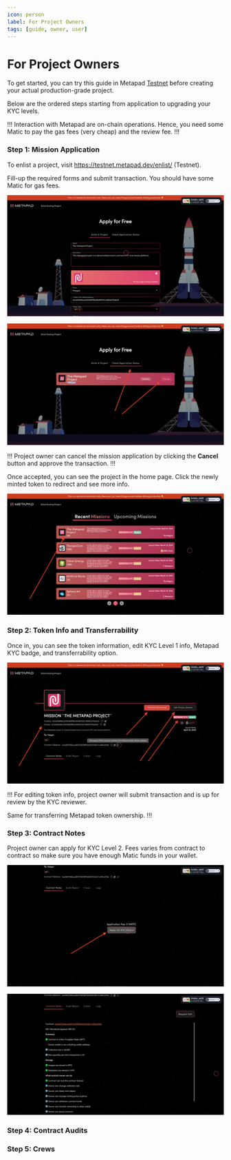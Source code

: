 ```yaml
---
icon: person
label: For Project Owners
tags: [guide, owner, user]
---
```


# For Project Owners

To get started, you can try this guide in Metapad [Testnet](https://testnet.metapad.dev) before creating your actual production-grade project.

Below are the ordered steps starting from application to upgrading your KYC levels.

!!!
Interaction with Metapad are on-chain operations. Hence, you need some Matic to pay the gas fees (very cheap) and the review fee.
!!!

### Step 1: Mission Application

To enlist a project, visit https://testnet.metapad.dev/enlist/ (Testnet).

Fill-up the required forms and submit transaction. You should have some Matic for gas fees.

![Mission Application page](/static/guides/project-owner-1.png)

![Check Mission Application Status page](/static/guides/project-owner-2.png)

!!!
Project owner can cancel the mission application by clicking the **Cancel** button and approve the transaction.
!!!

Once accepted, you can see the project in the home page. Click the newly minted token to redirect and see more info.

![Missions page](/static/guides/project-owner-3.png)

### Step 2: Token Info and Transferrability

Once in, you can see the token information, edit KYC Level 1 info, Metapad KYC badge, and transferrability option.

![Token information and transferrability](/static/guides/project-owner-4.png)

!!!
For editing token info, project owner will submit transaction and is up for review by the KYC reviewer.

Same for transferring Metapad token ownership.
!!!

### Step 3: Contract Notes

Project owner can apply for KYC Level 2. Fees varies from contract to contract so make sure you have enough Matic funds in your wallet.

![Apply for KYC Level 2](/static/guides/project-owner-5.png)

![Approved for KYC Level 2](/static/guides/project-owner-6.png)

### Step 4: Contract Audits

### Step 5: Crews
